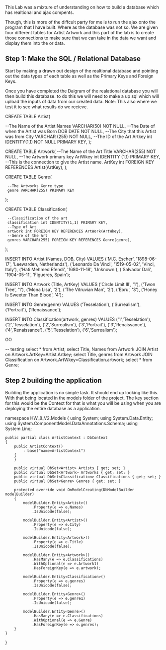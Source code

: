 This Lab was a mixture of understanding on how to build a database which has realtional and ajax compents.

Though, this is more of the diffcult party for me is to run the ajax onto the program that I have built.
Where as the database was not so. We are given four different tables for Artist Artwork and this part of the lab is to create those 
connections to make sure that we can take in the data we want and display them into the or data.

## Step 1: Make the SQL / Relational Database
Start by making a drawn out design of the realtional database and pointing out the data types of each table as well as the 
Primary Keys and Foreign Keys.


Once you have completed the Daigram of the realational database you will then build this database.
to do this we will need to make a up sql which will upload the inputs of data from our created data.
Note: This also where we test it to see what results do we recieve.


CREATE TABLE Artist(

   --The Name of the Artist
	Names VARCHAR(50) NOT NULL,
	--The Date of when the Artist was Born
	DOB DATE NOT NULL,
	--The City that this Artist was from
	City VARCHAR (255) NOT NULL,
	--The ID of the Art
	Artkey int IDENTITY(1,1) NOT NULL PRIMARY KEY,
);


CREATE TABLE Artwork(
    --The Name of the Art
	Title VARCHAR(255) NOT NULL,
	--The Artwork primary key
	ArtWkey int IDENTITY (1,1) PRIMARY KEY,
	--This is the connection to give the Artist name.
	ArtKey int FOREIGN KEY REFERENCES Artist(ArtKey),
);

CREATE TABLE Genre(

	 --The Artworks Genre type
	 genre VARCHAR(255) PRIMARY KEY


);


CREATE TABLE Classification(
   
	 --Classification of the art
	 classification int IDENTITY(1,1) PRIMARY KEY, 
	 --Type of Art
	 artwork int FOREIGN KEY REFERENCES ArtWork(ArtWkey),
	 --Genre of the Art
	 genres VARCHAR(255) FOREIGN KEY REFERENCES Genre(genre),
);



INSERT INTO Artist (Names, DOB, City)
     VALUES 
	 ('M.C. Escher', '1898-06-17', 'Leewarden, Netherlands'),
	 ('Leonardo Da Vinci', '1519-05-02', 'Vinci, Italy'),
	 ('Hati Mehmed Efendi', '1680-11-18', 'Unknown'),
	 ('Salvador Dali', '1904-05-11', 'Figueres, Spain');


INSERT INTO Artwork (Title, ArtKey)
     VALUES
	 ('Circle Limit III', '1'),
	 ('Twon Tree', '1'),
	 ('Mona Lisa', '2'),
	 ('The Vitruvian Man', '2'),
	 ('Ebru', '3'),
	 ('Honey Is Sweeter Than Blood', '4');


INSERT INTO Genre(genre)
     VALUES
	 ('Tesselation'),
	 ('Surrealism'),
	 ('Portrait'),
	 ('Renaissance');


INSERT INTO Classification(artwork, genres)
     VALUES
	 ('1','Tesselation'),
	 ('2','Tesselation'),
	 ('2','Surrealism'),
	 ('3','Portrait'),
	 ('3','Renaissance'),
	 ('4','Renaissance'),
	 ('5','Tesselation'),
	 ('6','Surrealism');


GO


-- testing
select * from Artist;
select Title, Names from Artwork JOIN Artist on Artwork.ArtKey=Artist.Artkey;
select Title, genres from Artwork JOIN Classification on Artwork.ArtWkey=Classification.artwork;
select * from Genre;

## Step 2 building the application
Building the application is no simple task. It should end up looking like this. With that being located in the models folder of the 
project. The key section for this would be the Context for that is what you will be using when you are deploying the 
entire database as a application. 

namespace HW_8_V2.Models
{
    using System;
    using System.Data.Entity;
    using System.ComponentModel.DataAnnotations.Schema;
    using System.Linq;

    public partial class ArtistContext : DbContext
    {
        public ArtistContext()
            : base("name=ArtistContext")
        {
        }

        public virtual DbSet<Artist> Artists { get; set; }
        public virtual DbSet<Artwork> Artworks { get; set; }
        public virtual DbSet<Classification> Classifications { get; set; }
        public virtual DbSet<Genre> Genres { get; set; }

        protected override void OnModelCreating(DbModelBuilder modelBuilder)
        {
            modelBuilder.Entity<Artist>()
                .Property(e => e.Names)
                .IsUnicode(false);

            modelBuilder.Entity<Artist>()
                .Property(e => e.City)
                .IsUnicode(false);

            modelBuilder.Entity<Artwork>()
                .Property(e => e.Title)
                .IsUnicode(false);

            modelBuilder.Entity<Artwork>()
                .HasMany(e => e.Classifications)
                .WithOptional(e => e.Artwork1)
                .HasForeignKey(e => e.artwork);

            modelBuilder.Entity<Classification>()
                .Property(e => e.genres)
                .IsUnicode(false);

            modelBuilder.Entity<Genre>()
                .Property(e => e.genre1)
                .IsUnicode(false);

            modelBuilder.Entity<Genre>()
                .HasMany(e => e.Classifications)
                .WithOptional(e => e.Genre)
                .HasForeignKey(e => e.genres);
        }
    }
}


